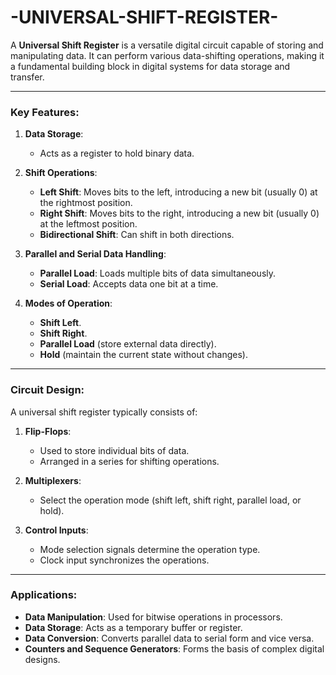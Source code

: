 # -UNIVERSAL-SHIFT-REGISTER-


A **Universal Shift Register** is a versatile digital circuit capable of storing and manipulating data. It can perform various data-shifting operations, making it a fundamental building block in digital systems for data storage and transfer.

---

### Key Features:
1. **Data Storage**:
   - Acts as a register to hold binary data.

2. **Shift Operations**:
   - **Left Shift**: Moves bits to the left, introducing a new bit (usually 0) at the rightmost position.
   - **Right Shift**: Moves bits to the right, introducing a new bit (usually 0) at the leftmost position.
   - **Bidirectional Shift**: Can shift in both directions.

3. **Parallel and Serial Data Handling**:
   - **Parallel Load**: Loads multiple bits of data simultaneously.
   - **Serial Load**: Accepts data one bit at a time.

4. **Modes of Operation**:
   - **Shift Left**.
   - **Shift Right**.
   - **Parallel Load** (store external data directly).
   - **Hold** (maintain the current state without changes).

---

### Circuit Design:
A universal shift register typically consists of:
1. **Flip-Flops**:
   - Used to store individual bits of data.
   - Arranged in a series for shifting operations.

2. **Multiplexers**:
   - Select the operation mode (shift left, shift right, parallel load, or hold).

3. **Control Inputs**:
   - Mode selection signals determine the operation type.
   - Clock input synchronizes the operations.

---

### Applications:
- **Data Manipulation**: Used for bitwise operations in processors.
- **Data Storage**: Acts as a temporary buffer or register.
- **Data Conversion**: Converts parallel data to serial form and vice versa.
- **Counters and Sequence Generators**: Forms the basis of complex digital designs.

